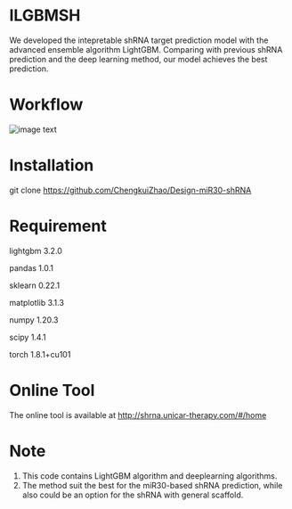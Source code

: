 # ILGBMSH
We developed the intepretable shRNA target prediction model with the advanced ensemble algorithm LightGBM. Comparing with previous shRNA prediction and the deep learning method, our model achieves the best prediction.
# Workflow
![image text](https://github.com/ChengkuiZhao/Design-miR30-shRNA/blob/main/image/1.Workflow.png)
# Installation
git clone https://github.com/ChengkuiZhao/Design-miR30-shRNA
# Requirement
lightgbm 3.2.0

pandas 1.0.1

sklearn 0.22.1

matplotlib 3.1.3

numpy 1.20.3

scipy 1.4.1

torch 1.8.1+cu101
# Online Tool
The online tool is available at http://shrna.unicar-therapy.com/#/home
# Note
1. This code contains LightGBM algorithm and deeplearning algorithms.
2. The method suit the best for the miR30-based shRNA prediction, while also could be an option for the shRNA with general scaffold.
